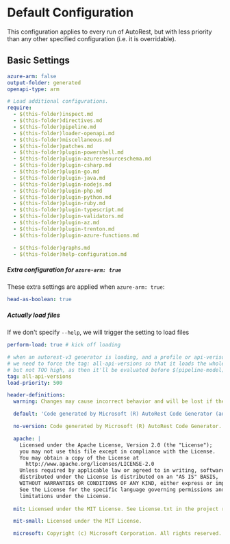 # Default Configuration

This configuration applies to every run of AutoRest, but with less priority than any other specified configuration (i.e. it is overridable).

## Basic Settings

``` yaml
azure-arm: false
output-folder: generated
openapi-type: arm

# Load additional configurations.
require:
  - $(this-folder)inspect.md
  - $(this-folder)directives.md
  - $(this-folder)pipeline.md
  - $(this-folder)loader-openapi.md
  - $(this-folder)miscellaneous.md
  - $(this-folder)patches.md
  - $(this-folder)plugin-powershell.md
  - $(this-folder)plugin-azureresourceschema.md
  - $(this-folder)plugin-csharp.md
  - $(this-folder)plugin-go.md
  - $(this-folder)plugin-java.md
  - $(this-folder)plugin-nodejs.md
  - $(this-folder)plugin-php.md
  - $(this-folder)plugin-python.md
  - $(this-folder)plugin-ruby.md
  - $(this-folder)plugin-typescript.md
  - $(this-folder)plugin-validators.md
  - $(this-folder)plugin-az.md
  - $(this-folder)plugin-trenton.md
  - $(this-folder)plugin-azure-functions.md

  - $(this-folder)graphs.md
  - $(this-folder)help-configuration.md
```

##### Extra configuration for `azure-arm: true`

These extra settings are applied when `azure-arm: true`:

``` yaml $(azure-arm)
head-as-boolean: true
```

##### Actually load files

If we don't specify `--help`, we will trigger the setting to load files

``` yaml !$(help)
perform-load: true # kick off loading
```

``` yaml enableAllVersionsMode()
# when an autorest-v3 generator is loading, and a profile or api-verison is specified, 
# we need to force the tag: all-api-versions so that it loads the whole api set.
# but not TOO high, as then it'll be evaluated before $(pipeline-model)
tag: all-api-versions
load-priority: 500
```

``` yaml
header-definitions:
  warning: Changes may cause incorrect behavior and will be lost if the code is regenerated.

  default: 'Code generated by Microsoft (R) AutoRest Code Generator (autorest: {core}, generator: {generator})'

  no-version: Code generated by Microsoft (R) AutoRest Code Generator.

  apache: |
    Licensed under the Apache License, Version 2.0 (the "License");
    you may not use this file except in compliance with the License.
    You may obtain a copy of the License at
      http://www.apache.org/licenses/LICENSE-2.0
    Unless required by applicable law or agreed to in writing, software
    distributed under the License is distributed on an "AS IS" BASIS,
    WITHOUT WARRANTIES OR CONDITIONS OF ANY KIND, either express or implied.
    See the License for the specific language governing permissions and
    limitations under the License.
 
  mit: Licensed under the MIT License. See License.txt in the project root for license information.

  mit-small: Licensed under the MIT License.

  microsoft: Copyright (c) Microsoft Corporation. All rights reserved.
  
  
